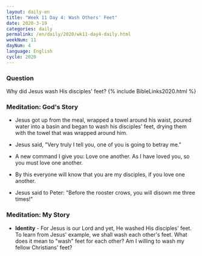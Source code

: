 ```yaml
---
layout: daily-en
title: "Week 11 Day 4: Wash Others' Feet"
date: 2020-3-19 
categories: daily
permalink: /en/daily/2020/wk11-day4-daily.html
weekNum: 11
dayNum: 4
language: English
cycle: 2020
---
```


### Question     
Why did Jesus wash His disciples' feet?
{% include BibleLinks2020.html %} 

### Meditation: God's Story   
+ Jesus got up from the meal, wrapped a towel around his waist, poured water into a basin and began to wash his disciples' feet, drying them with the towel that was wrapped around him. 

+ Jesus said, "Very truly I tell you, one of you is going to betray me." 

+ A new command I give you: Love one another. As I have loved you, so you must love one another. 

+ By this everyone will know that you are my disciples, if you love one another. 

+ Jesus said to Peter: "Before the rooster crows, you will disown me three times!" 

### Meditation: My Story   
+ **Identity** - For Jesus is our Lord and yet, He washed His disciples' feet. To learn from Jesus' example, we shall wash each other's feet. What does it mean to "wash" feet for each other? Am I willing to wash my fellow Christians' feet? 
